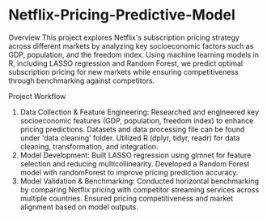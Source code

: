 # Netflix-Pricing-Predictive-Model

Overview
This project explores Netflix's subscription pricing strategy across different markets by analyzing key socioeconomic factors such as GDP, population, and the freedom index. Using machine learning models in R, including LASSO regression and Random Forest, we predict optimal subscription pricing for new markets while ensuring competitiveness through benchmarking against competitors.

Project Workflow
1. Data Collection & Feature Engineering:
  Researched and engineered key socioeconomic features (GDP, population, freedom index) to enhance pricing predictions.
  Datasets and data processing file can be found under 'data cleaning' folder.
  Utilized R (dplyr, tidyr, readr) for data cleaning, transformation, and integration.
3. Model Development:
  Built LASSO regression using glmnet for feature selection and reducing multicollinearity.
  Developed a Random Forest model with randomForest to improve pricing prediction accuracy.
4. Model Validation & Benchmarking:
  Conducted horizontal benchmarking by comparing Netflix pricing with competitor streaming services across multiple countries.
  Ensured pricing competitiveness and market alignment based on model outputs.
